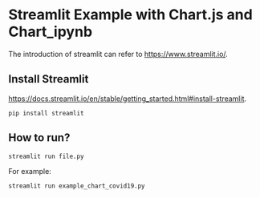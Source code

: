 # Streamlit Example with Chart.js and Chart_ipynb

The introduction of streamlit can refer to https://www.streamlit.io/.

## Install Streamlit

https://docs.streamlit.io/en/stable/getting_started.html#install-streamlit.

```
pip install streamlit
```

## How to run?

```
streamlit run file.py
```

For example:
```
streamlit run example_chart_covid19.py
```
